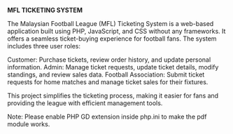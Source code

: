 **MFL TICKETING SYSTEM**

The Malaysian Football League (MFL) Ticketing System is a web-based application built using PHP, JavaScript, and CSS without any frameworks. It offers a seamless ticket-buying experience for football fans. The system includes three user roles:

Customer: Purchase tickets, review order history, and update personal information.
Admin: Manage ticket requests, update ticket details, modify standings, and review sales data.
Football Association: Submit ticket requests for home matches and manage ticket sales for their fixtures.

This project simplifies the ticketing process, making it easier for fans and providing the league with efficient management tools.

Note: Please enable PHP GD extension inside php.ini to make the pdf module works.

